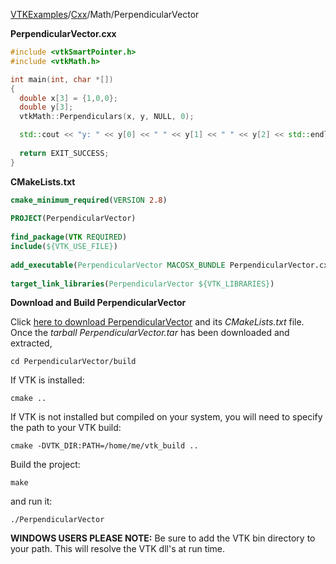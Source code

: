 [VTKExamples](Home)/[Cxx](Cxx)/Math/PerpendicularVector

**PerpendicularVector.cxx**
```c++
#include <vtkSmartPointer.h>
#include <vtkMath.h>

int main(int, char *[])
{
  double x[3] = {1,0,0};
  double y[3];
  vtkMath::Perpendiculars(x, y, NULL, 0);

  std::cout << "y: " << y[0] << " " << y[1] << " " << y[2] << std::endl;
  
  return EXIT_SUCCESS;
}
```
**CMakeLists.txt**
```cmake
cmake_minimum_required(VERSION 2.8)
 
PROJECT(PerpendicularVector)
 
find_package(VTK REQUIRED)
include(${VTK_USE_FILE})
 
add_executable(PerpendicularVector MACOSX_BUNDLE PerpendicularVector.cxx)
 
target_link_libraries(PerpendicularVector ${VTK_LIBRARIES})
```

**Download and Build PerpendicularVector**

Click [here to download PerpendicularVector](https://github.com/lorensen/VTKWikiExamplesTarballs/raw/master/PerpendicularVector.tar) and its *CMakeLists.txt* file.
Once the *tarball PerpendicularVector.tar* has been downloaded and extracted,
```
cd PerpendicularVector/build 
```
If VTK is installed:
```
cmake ..
```
If VTK is not installed but compiled on your system, you will need to specify the path to your VTK build:
```
cmake -DVTK_DIR:PATH=/home/me/vtk_build ..
```
Build the project:
```
make
```
and run it:
```
./PerpendicularVector
```
**WINDOWS USERS PLEASE NOTE:** Be sure to add the VTK bin directory to your path. This will resolve the VTK dll's at run time.

